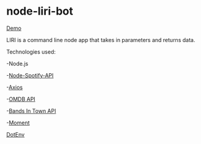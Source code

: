 # node-liri-bot

<a href="./node-liri-video.mov">Demo</a>

LIRI is a command line node app that takes in parameters and returns data.

Technologies used:

-Node.js

-<a href="https://www.npmjs.com/package/node-spotify-api">Node-Spotify-API</a>

-<a href="https://www.npmjs.com/package/axios">Axios</a>

-<a href="http://www.omdbapi.com/">OMDB API</a>

-<a href="http://www.artists.bandsintown.com/bandsintown-api">Bands In Town API</a>

-<a href="https://www.npmjs.com/package/moment">Moment</a>

<a href="https://www.npmjs.com/package/dotenv">DotEnv</a>